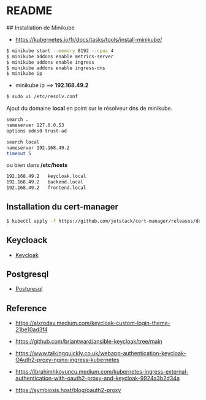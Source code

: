 # README

## Installation de Minikube

* https://kubernetes.io/fr/docs/tasks/tools/install-minikube/

```bash
$ minikube start --memory 8192 --cpus 4
$ minikube addons enable metrics-server
$ minikube addons enable ingress
$ minikube addons enable ingress-dns
$ minikube ip
```

* minikube ip ==> **192.168.49.2**

```bash
$ sudo vi /etc/resolv.conf
```

Ajout du domaine **local** en point sur le résolveur dns de minikube.

```bash
search .
nameserver 127.0.0.53
options edns0 trust-ad

search local
nameserver 192.168.49.2
timeout 5
```

ou bien dans **/etc/hosts**

```bash
192.168.49.2   keycloak.local
192.168.49.2   backend.local
192.168.49.2   frontend.local
```

## Installation du cert-manager

```bash
$ kubectl apply -f https://github.com/jetstack/cert-manager/releases/download/v1.13.0/cert-manager.yaml
```


## Keycloack

* [Keycloak](./docs/keycloak.md)

## Postgresql

* [Postgresql](./docs/postgresql.md)


## Reference

* https://alxrodav.medium.com/keycloak-custom-login-theme-21be10ad3f4
* https://github.com/briantward/ansible-keycloak/tree/main
* https://www.talkingquickly.co.uk/webapp-authentication-keycloak-OAuth2-proxy-nginx-ingress-kubernetes


* https://ibrahimhkoyuncu.medium.com/kubernetes-ingress-external-authentication-with-oauth2-proxy-and-keycloak-9924a3b2d34a
* https://symbiosis.host/blog/oauth2-proxy